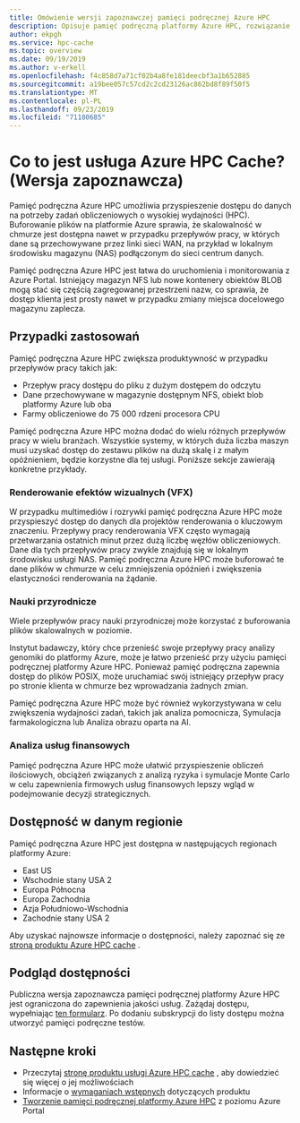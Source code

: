 ```yaml
---
title: Omówienie wersji zapoznawczej pamięci podręcznej Azure HPC
description: Opisuje pamięć podręczną platformy Azure HPC, rozwiązanie dostępu do pliku do obliczeń o wysokiej wydajności
author: ekpgh
ms.service: hpc-cache
ms.topic: overview
ms.date: 09/19/2019
ms.author: v-erkell
ms.openlocfilehash: f4c858d7a71cf02b4a8fe181deecbf3a1b652885
ms.sourcegitcommit: a19bee057c57cd2c2cd23126ac862bd8f89f50f5
ms.translationtype: MT
ms.contentlocale: pl-PL
ms.lasthandoff: 09/23/2019
ms.locfileid: "71180685"
---
```

# <a name="what-is-azure-hpc-cache-preview"></a>Co to jest usługa Azure HPC Cache? (Wersja zapoznawcza)

Pamięć podręczna Azure HPC umożliwia przyspieszenie dostępu do danych na potrzeby zadań obliczeniowych o wysokiej wydajności (HPC). Buforowanie plików na platformie Azure sprawia, że skalowalność w chmurze jest dostępna nawet w przypadku przepływów pracy, w których dane są przechowywane przez linki sieci WAN, na przykład w lokalnym środowisku magazynu (NAS) podłączonym do sieci centrum danych.

Pamięć podręczna Azure HPC jest łatwa do uruchomienia i monitorowania z Azure Portal. Istniejący magazyn NFS lub nowe kontenery obiektów BLOB mogą stać się częścią zagregowanej przestrzeni nazw, co sprawia, że dostęp klienta jest prosty nawet w przypadku zmiany miejsca docelowego magazynu zaplecza.

## <a name="use-cases"></a>Przypadki zastosowań

Pamięć podręczna Azure HPC zwiększa produktywność w przypadku przepływów pracy takich jak:

* Przepływ pracy dostępu do pliku z dużym dostępem do odczytu
* Dane przechowywane w magazynie dostępnym NFS, obiekt blob platformy Azure lub oba
* Farmy obliczeniowe do 75 000 rdzeni procesora CPU

Pamięć podręczna Azure HPC można dodać do wielu różnych przepływów pracy w wielu branżach. Wszystkie systemy, w których duża liczba maszyn musi uzyskać dostęp do zestawu plików na dużą skalę i z małym opóźnieniem, będzie korzystne dla tej usługi. Poniższe sekcje zawierają konkretne przykłady.

### <a name="visual-effects-vfx-rendering"></a>Renderowanie efektów wizualnych (VFX)

W przypadku multimediów i rozrywki pamięć podręczna Azure HPC może przyspieszyć dostęp do danych dla projektów renderowania o kluczowym znaczeniu. Przepływy pracy renderowania VFX często wymagają przetwarzania ostatnich minut przez dużą liczbę węzłów obliczeniowych. Dane dla tych przepływów pracy zwykle znajdują się w lokalnym środowisku usługi NAS. Pamięć podręczna Azure HPC może buforować te dane plików w chmurze w celu zmniejszenia opóźnień i zwiększenia elastyczności renderowania na żądanie.

### <a name="life-sciences"></a>Nauki przyrodnicze

Wiele przepływów pracy nauki przyrodniczej może korzystać z buforowania plików skalowalnych w poziomie.

Instytut badawczy, który chce przenieść swoje przepływy pracy analizy genomiki do platformy Azure, może je łatwo przenieść przy użyciu pamięci podręcznej platformy Azure HPC. Ponieważ pamięć podręczna zapewnia dostęp do plików POSIX, może uruchamiać swój istniejący przepływ pracy po stronie klienta w chmurze bez wprowadzania żadnych zmian.

Pamięć podręczna Azure HPC może być również wykorzystywana w celu zwiększenia wydajności zadań, takich jak analiza pomocnicza, Symulacja farmakologiczna lub Analiza obrazu oparta na AI.

### <a name="financial-services-analytics"></a>Analiza usług finansowych

Pamięć podręczna Azure HPC może ułatwić przyspieszenie obliczeń ilościowych, obciążeń związanych z analizą ryzyka i symulacje Monte Carlo w celu zapewnienia firmowych usług finansowych lepszy wgląd w podejmowanie decyzji strategicznych.

## <a name="region-availability"></a>Dostępność w danym regionie

Pamięć podręczna Azure HPC jest dostępna w następujących regionach platformy Azure:

* East US
* Wschodnie stany USA 2
* Europa Północna
* Europa Zachodnia
* Azja Południowo-Wschodnia
* Zachodnie stany USA 2

Aby uzyskać najnowsze informacje o dostępności, należy zapoznać się ze [stroną produktu Azure HPC cache](https://azure.microsoft.com/services/hpc-cache) .

## <a name="preview-availability"></a>Podgląd dostępności

Publiczna wersja zapoznawcza pamięci podręcznej platformy Azure HPC jest ograniczona do zapewnienia jakości usług. Zażądaj dostępu, wypełniając [ten formularz](https://aka.ms/onboard-hpc-cache). Po dodaniu subskrypcji do listy dostępu można utworzyć pamięci podręczne testów.

## <a name="next-steps"></a>Następne kroki

* Przeczytaj [stronę produktu usługi Azure HPC cache](https://azure.microsoft.com/services/hpc-cache) , aby dowiedzieć się więcej o jej możliwościach
* Informacje o [wymaganiach wstępnych](hpc-cache-prereqs.md) dotyczących produktu
* [Tworzenie pamięci podręcznej platformy Azure HPC](hpc-cache-create.md) z poziomu Azure Portal
